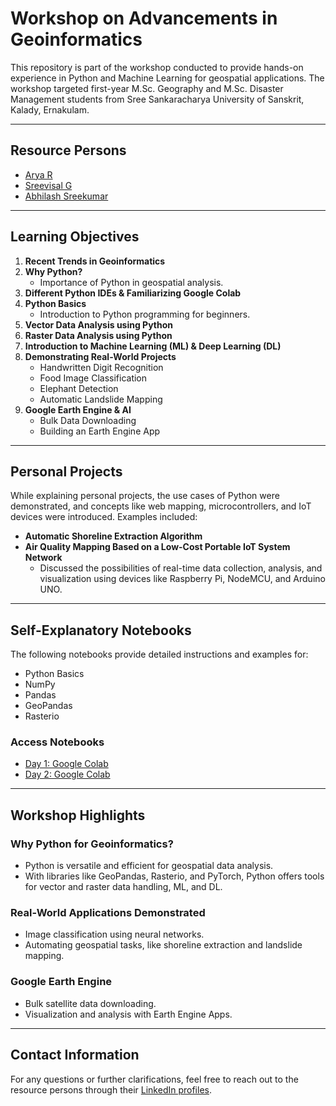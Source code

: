 # Workshop on Advancements in Geoinformatics

This repository is part of the workshop conducted to provide hands-on experience in Python and Machine Learning for geospatial applications. The workshop targeted first-year M.Sc. Geography and M.Sc. Disaster Management students from Sree Sankaracharya University of Sanskrit, Kalady, Ernakulam.

---

## **Resource Persons**

- [Arya R](https://www.linkedin.com/in/arya2000/)
- [Sreevisal G](https://www.linkedin.com/in/sreevisal/)
- [Abhilash Sreekumar](https://www.linkedin.com/in/abhilash-sreekumar/)

---

## **Learning Objectives**

1. **Recent Trends in Geoinformatics**
2. **Why Python?**
   - Importance of Python in geospatial analysis.
3. **Different Python IDEs & Familiarizing Google Colab**
4. **Python Basics**
   - Introduction to Python programming for beginners.
5. **Vector Data Analysis using Python**
6. **Raster Data Analysis using Python**
7. **Introduction to Machine Learning (ML) & Deep Learning (DL)**
8. **Demonstrating Real-World Projects**
   - Handwritten Digit Recognition
   - Food Image Classification
   - Elephant Detection
   - Automatic Landslide Mapping
9. **Google Earth Engine & AI**
   - Bulk Data Downloading
   - Building an Earth Engine App

---

## **Personal Projects**

While explaining personal projects, the use cases of Python were demonstrated, and concepts like web mapping, microcontrollers, and IoT devices were introduced. Examples included:

- **Automatic Shoreline Extraction Algorithm**
- **Air Quality Mapping Based on a Low-Cost Portable IoT System Network**
  - Discussed the possibilities of real-time data collection, analysis, and visualization using devices like Raspberry Pi, NodeMCU, and Arduino UNO.

---

## **Self-Explanatory Notebooks**

The following notebooks provide detailed instructions and examples for:

- Python Basics
- NumPy
- Pandas
- GeoPandas
- Rasterio

### Access Notebooks

- [Day 1: Google Colab](https://colab.research.google.com/drive/11-FJGQwIc0izR7yUZ3kHzn09TGJ4jJVZ)
- [Day 2: Google Colab](https://colab.research.google.com/drive/1Kyhfwl4a-4d8iICd4JQb_e7eAzxw5f_W#scrollTo=Yedd8bT__m0E)

---

## **Workshop Highlights**

### **Why Python for Geoinformatics?**
- Python is versatile and efficient for geospatial data analysis.
- With libraries like GeoPandas, Rasterio, and PyTorch, Python offers tools for vector and raster data handling, ML, and DL.

### **Real-World Applications Demonstrated**
- Image classification using neural networks.
- Automating geospatial tasks, like shoreline extraction and landslide mapping.

### **Google Earth Engine**
- Bulk satellite data downloading.
- Visualization and analysis with Earth Engine Apps.

---

## **Contact Information**
For any questions or further clarifications, feel free to reach out to the resource persons through their [LinkedIn profiles](#resource-persons).
